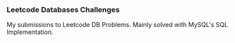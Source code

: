 ### Leetcode Databases Challenges

My submissions to Leetcode DB Problems.
Mainly solved with MySQL's SQL Implementation.
